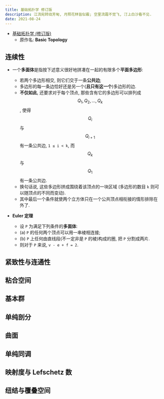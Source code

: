 ```yaml
---
title: 基础拓扑学 修订版
description: 江流宛转绕芳甸, 月照花林皆似霰; 空里流霜不觉飞, 汀上白沙看不见.
date: 2021-08-24
---
```


- [基础拓扑学 (修订版)](https://book.douban.com/subject/34899142/)
  - 原作名: __Basic Topology__

## 连续性

- 一个**多面体**是指按下述意义很好地拼凑在一起的有限多个**平面多边形**:
  - 若两个多边形相交, 则它们交于一条**公共边**;
  - 多边形的每一条边恰好还是另一个(**且只有这一个**)多边形的边.
  - **不仅如此**, 还要求对于每个顶点, 那些含有它的多边形可以排列成
    $$ Q_1, Q_2, ..., Q_k $$,
    使得
    $$ Q_i $$
    与
    $$ Q_{ i + 1 } $$
    有一条公共边,
    `1 ≤ i < k`,
    而
    $$ Q_k $$
    与
    $$ Q_1 $$
    有一条公共边.
  - 换句话说, 这些多边形拼成围绕着该顶点的一块区域
    (多边形的数目 `k` 则可以随顶点的不同而变动).
  - 其中最后一个条件就使两个立方体只在一个公共顶点相衔接的情形排除在外了.

- **Euler 定理**
  - 设 `P` 为满足下列条件的**多面体**:
  - (a) `P` 的任何两个顶点可以用一串棱相连接;
  - (b) `P` 上任何由直线段(不一定非是 `P` 的棱)构成的圈,
    把 `P` 分割成两片.
  - 则对于 `P` 来说, `v - e + f = 2`.

## 紧致性与连通性

## 粘合空间

## 基本群

## 单纯剖分

## 曲面

## 单纯同调

## 映射度与 Lefschetz 数

## 纽结与覆叠空间
